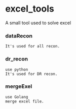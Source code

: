 # excel_tools
A small tool used to solve excel

### dataRecon
```
It's used for all recon.
```

### dr_recon
```
use python
It's used for DR recon.
```

### mergeExel
```
use Golang
merge excel file.
```
